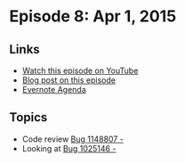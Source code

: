 # Episode 8: Apr 1, 2015

## Links
* [Watch this episode on YouTube](https://www.youtube.com/watch?v=TvXtfdS5AUE)
* [Blog post on this episode](https://mikeconley.ca/blog/2015/03/27/the-joy-of-coding-episode-7-code-review-and-a-regression/)
* [Evernote Agenda](https://www.evernote.com/l/AbJGwcy3Gt1I3qlhCpUuZebtW82W3tnAujk)
## Topics

* Code review [Bug 1148807 - ](https://bugzilla.mozilla.org/show_bug.cgi?id=1148807)
* Looking at [Bug 1025146 - ](https://bugzilla.mozilla.org/show_bug.cgi?id=1025146)

